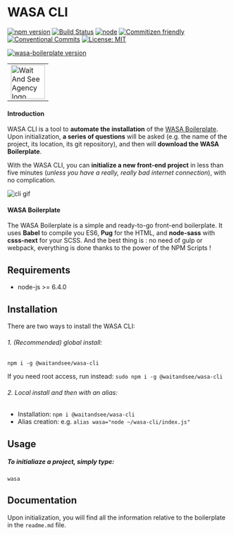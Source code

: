 # WASA CLI

[![npm version](https://badge.fury.io/js/%40waitandsee%2Fwasa-cli.svg)](https://badge.fury.io/js/%40waitandsee%2Fwasa-cli)
[![Build Status](https://travis-ci.org/waitandseeagency/wasa-cli.svg?branch=master)](https://travis-ci.org/waitandseeagency/wasa-cli)
[![node](https://img.shields.io/badge/node->6.4.0-brightgreen.svg)]()
[![Commitizen friendly](https://img.shields.io/badge/commitizen-friendly-blue.svg)](http://commitizen.github.io/cz-cli/)
[![Conventional Commits](https://img.shields.io/badge/Conventional%20Commits-1.0.0-blue.svg)](https://conventionalcommits.org)
[![License: MIT](https://img.shields.io/badge/License-MIT-blue.svg)](https://opensource.org/licenses/MIT)

[![wasa-boilerplate version](https://img.shields.io/badge/wasa--boilerplate-v1.0.0--beta.1-e6555a.svg)](https://github.com/waitandseeagency/wasa-boilerplate)

<table>
  <tr>
    <td>
      <a href="http://www.waitandsee.fr/home">
        <img width="77px" alt="Wait And See Agency logo" src="https://raw.githubusercontent.com/waitandseeagency/wasa-cli/gh-pages/wait-and-see-agency-logo.png" />
      </a>
  </td>
  </tr>
</table>

#### Introduction
WASA CLI is a tool to **automate the installation** of the <a href="https://github.com/waitandseeagency/wasa-boilerplate/">WASA Boilerplate</a>. Upon initialization, **a series of questions** will be asked (e.g. the name of the project, its location, its git repository), and then will **download the WASA Boilerplate**. 

With the WASA CLI, you can **initialize a new front-end project** in less than five minutes (*unless you have a really, really bad internet connection*), with no complication.

![cli gif](https://raw.githubusercontent.com/waitandseeagency/wasa-cli/gh-pages/wasa-cli.gif)


#### WASA Boilerplate
The WASA Boilerplate is a simple and ready-to-go front-end boilerplate. It uses **Babel** to compile you ES6, **Pug** for the HTML, and **node-sass** with **csss-next** for your SCSS. And the best thing is : no need of gulp or webpack, everything is done thanks to the power of the NPM Scripts !


## Requirements
- node-js >= 6.4.0

## Installation
There are two ways to install the WASA CLI:

###### 1. (Recommended) global install:
```
npm i -g @waitandsee/wasa-cli
``` 

If you need root access, run instead: `sudo npm i -g @waitandsee/wasa-cli`

###### 2. Local install and then with an alias:
  - Installation: `npm i @waitandsee/wasa-cli`
  - Alias creation: e.g. `alias wasa="node ~/wasa-cli/index.js"`

## Usage
##### To initialiaze a project, simply type:
```
wasa
```

## Documentation
Upon initialization, you will find all the information relative to the boilerplate in the `readme.md` file.
